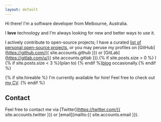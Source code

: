 ```yaml
---
layout: default
---
```


Hi there! I'm a software developer from Melbourne, Australia.

I **love** technology and I'm always looking for new and better ways to use it.

I actively contribute to open-source projects; I have a curated [list of personal open-source projects](/examples/), or you may peruse my profiles on [GitHub](https://github.com/{{ site.accounts.github }}) or [GitLab](https://gitlab.com/u/{{ site.accounts.gitlab }}).{% if site.posts.size > 0 %} I {% if site.posts.size < 3 %}(plan to) {% endif %}[blog](/blog) occasionally.{% endif %}

{% if site.hireable %}
I'm currently available for hire! Feel free to check out [my CV](/cv/).
{% endif %}

## Contact

Feel free to contact me via [Twitter](https://twitter.com/{{ site.accounts.twitter }}) or [email](mailto:{{ site.accounts.email }}).

